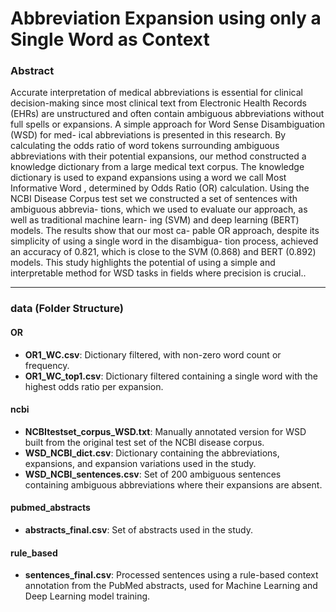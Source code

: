 # Abbreviation Expansion using only a Single Word as Context

### Abstract
Accurate interpretation of medical abbreviations is essential for clinical
decision-making since most clinical text from Electronic Health Records (EHRs)
are unstructured and often contain ambiguous abbreviations without full spells or
expansions. A simple approach for Word Sense Disambiguation (WSD) for med-
ical abbreviations is presented in this research. By calculating the odds ratio of
word tokens surrounding ambiguous abbreviations with their potential expansions,
our method constructed a knowledge dictionary from a large medical text corpus.
The knowledge dictionary is used to expand expansions using a word we call Most
Informative Word , determined by Odds Ratio (OR) calculation. Using the NCBI
Disease Corpus test set we constructed a set of sentences with ambiguous abbrevia-
tions, which we used to evaluate our approach, as well as traditional machine learn-
ing (SVM) and deep learning (BERT) models. The results show that our most ca-
pable OR approach, despite its simplicity of using a single word in the disambigua-
tion process, achieved an accuracy of 0.821, which is close to the SVM (0.868) and
BERT (0.892) models. This study highlights the potential of using a simple and
interpretable method for WSD tasks in fields where precision is crucial..


---

### data (Folder Structure)

#### OR 
- **OR1_WC.csv**: Dictionary filtered, with non-zero word count or frequency.
- **OR1_WC_top1.csv**: Dictionary filtered containing a single word with the highest odds ratio per expansion.

#### ncbi
- **NCBItestset_corpus_WSD.txt**: Manually annotated version for WSD built from the original test set of the NCBI disease corpus.
- **WSD_NCBI_dict.csv**: Dictionary containing the abbreviations, expansions, and expansion variations used in the study.
- **WSD_NCBI_sentences.csv**: Set of 200 ambiguous sentences containing ambiguous abbreviations where their expansions are absent.

#### pubmed_abstracts
- **abstracts_final.csv**: Set of abstracts used in the study.

#### rule_based
- **sentences_final.csv**: Processed sentences using a rule-based context annotation from the PubMed abstracts, used for Machine Learning and Deep Learning model training.
